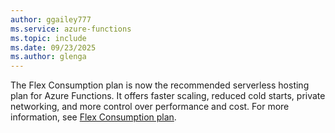 ```yaml
---
author: ggailey777
ms.service: azure-functions
ms.topic: include
ms.date: 09/23/2025
ms.author: glenga
---
```

The Flex Consumption plan is now the recommended serverless hosting plan for Azure Functions. It offers faster scaling, reduced cold starts, private networking, and more control over performance and cost. For more information, see [Flex Consumption plan](../articles/azure-functions/flex-consumption-plan.md).